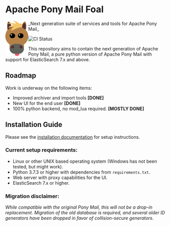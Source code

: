 # Apache Pony Mail Foal
<img src="https://github.com/apache/incubator-ponymail-foal/blob/master/webui/images/foal.png" width="72" align="left"/>
_Next generation suite of services and tools for Apache Pony Mail_

![CI Status](https://img.shields.io/travis/apache/incubator-ponymail-foal?style=plastic)

This repository aims to contain the next generation of Apache Pony Mail,
a pure python version of Apache Pony Mail with support for ElasticSearch 
7.x and above.


## Roadmap
Work is underway on the following items:

- Improved archiver and import tools   **[DONE]**
- New UI for the end user              **[DONE]**
- 100% python backend, no mod_lua required. **[MOSTLY DONE]**

## Installation Guide
Please see the [installation documentation](INSTALL.md) for setup instructions.

### Current setup requirements:

- Linux or other UNIX based operating system (Windows has not been tested, but might work).
- Python 3.7.3 or higher with dependencies from `requirements.txt`.
- Web server with proxy capabilities for the UI.
- ElasticSearch 7.x or higher.


### Migration disclaimer:
_While compatible with the original Pony Mail, this will not be a drop-in replacement.
Migration of the old database is required, and several older ID generators have been
dropped in favor of collision-secure generators._
